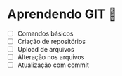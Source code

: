 # Aprendendo GIT :pencil:

- [ ] Comandos básicos
- [ ] Criação de repositórios
- [ ] Upload de arquivos
- [ ] Alteração nos arquivos
- [ ] Atualização com commit